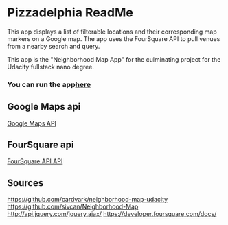 # Pizzadelphia ReadMe
This app displays a list of filterable locations and their corresponding map
markers on a Google map. The app uses the FourSquare API to pull venues from
a nearby search and query.

This app is the "Neighborhood Map App" for the culminating project
for the Udacity fullstack nano degree. 

### You can run the app[here](github.com/)

## Google Maps api
[Google Maps API](https://developers.google.com/maps/documentation/javascript/adding-a-google-map)

## FourSquare  api
[FourSquare API API](https://developer.foursquare.com/docs/)

## Sources
https://github.com/cardvark/neighborhood-map-udacity
https://github.com/sivcan/Neighborhood-Map
http://api.jquery.com/jquery.ajax/
https://developer.foursquare.com/docs/
